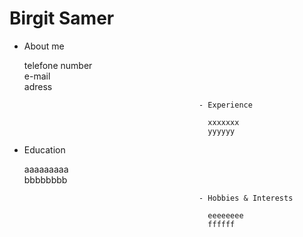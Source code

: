# Birgit Samer

- About me 
  
  telefone number  
  e-mail   
  adress
  
                                             - Experience

                                               xxxxxxx  
                                               yyyyyy
  
- Education

  aaaaaaaaa  
  bbbbbbbb 
 
                                             - Hobbies & Interests

                                               eeeeeeee  
                                               ffffff
 
 
